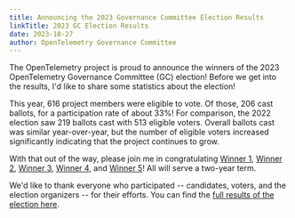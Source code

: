 ```yaml
---
title: Announcing the 2023 Governance Committee Election Results
linkTitle: 2023 GC Election Results
date: 2023-10-27
author: OpenTelemetry Governance Committee
---
```


The OpenTelemetry project is proud to announce the winners of the 2023
OpenTelemetry Governance Committee (GC) election! Before we get into the
results, I'd like to share some statistics about the election!

This year, 616 project members were eligible to vote. Of those, 206 cast
ballots, for a participation rate of about 33%! For comparison, the 2022
election saw 219 ballots cast with 513 eligible voters. Overall ballots cast
was similar year-over-year, but the number of eligible voters increased
significantly indicating that the project continues to grow.

With that out of the way, please join me in congratulating
[Winner 1](https://github.com/handle),
[Winner 2](https://github.com/handle),
[Winner 3](https://github.com/handle),
[Winner 4](https://github.com/handle), and
[Winner 5](https://github.com/handle)!
All will serve a two-year term.

We'd like to thank everyone who participated -- candidates, voters, and the
election organizers -- for their efforts. You can find the
[full results of the election here](https://vote.heliosvoting.org/helios/elections/1ee70ee4-11ce-11ee-aaf8-0a8c9aac83f9/view).
